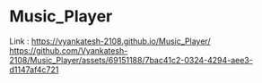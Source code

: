 # Music_Player
Link : https://vyankatesh-2108.github.io/Music_Player/
https://github.com/Vyankatesh-2108/Music_Player/assets/69151188/7bac41c2-0324-4294-aee3-d1147af4c721
